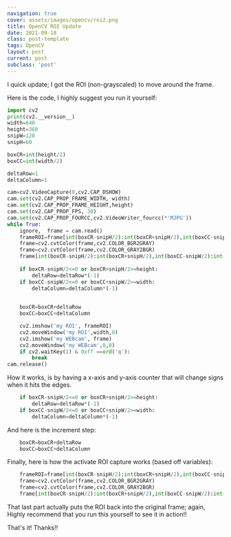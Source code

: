 ```yaml
---
navigation: true
cover: assets/images/opencv/roi2.png
title: OpenCV ROI Update
date: 2021-09-18
class: post-template
tags: OpenCV
layout: post
current: post
subclass: 'post'
---
```


I quick update; I got the ROI (non-grayscaled) to move around the frame.


Here is the code, I highly suggest you run it yourself:

```python
import cv2
print(cv2.__version__)
width=640
height=360
snipW=120
snipH=60

boxCR=int(height/2)
boxCC=int(width/2)

deltaRow=1
deltaColumn=1

cam=cv2.VideoCapture(0,cv2.CAP_DSHOW)
cam.set(cv2.CAP_PROP_FRAME_WIDTH, width)
cam.set(cv2.CAP_PROP_FRAME_HEIGHT,height)
cam.set(cv2.CAP_PROP_FPS, 30)
cam.set(cv2.CAP_PROP_FOURCC,cv2.VideoWriter_fourcc(*'MJPG'))
while True:
    ignore,  frame = cam.read()
    frameROI=frame[int(boxCR-snipH/2):int(boxCR+snipH/2),int(boxCC-snipW/2):int(boxCC+snipW/2)]
    frame=cv2.cvtColor(frame,cv2.COLOR_BGR2GRAY)
    frame=cv2.cvtColor(frame,cv2.COLOR_GRAY2BGR)
    frame[int(boxCR-snipH/2):int(boxCR+snipH/2),int(boxCC-snipW/2):int(boxCC+snipW/2)]=frameROI
    
    if boxCR-snipH/2<=0 or boxCR+snipH/2>=height:
        deltaRow=deltaRow*(-1)
    if boxCC-snipW/2<=0 or boxCC+snipW/2>=width:
        deltaColumn=deltaColumn*(-1)
    

    boxCR=boxCR+deltaRow
    boxCC=boxCC+deltaColumn

    cv2.imshow('my ROI', frameROI)
    cv2.moveWindow('my ROI',width,0)
    cv2.imshow('my WEBcam', frame)
    cv2.moveWindow('my WEBcam',0,0)
    if cv2.waitKey(1) & 0xff ==ord('q'):
        break
cam.release()
```


How it works, is by having a x-axis and y-axis counter that will change signs when it hits the edges. 
```python
    if boxCR-snipH/2<=0 or boxCR+snipH/2>=height:
        deltaRow=deltaRow*(-1)
    if boxCC-snipW/2<=0 or boxCC+snipW/2>=width:
        deltaColumn=deltaColumn*(-1)
```

And here is the increment step:
```python 
    boxCR=boxCR+deltaRow
    boxCC=boxCC+deltaColumn
```

Finally, here is how the activate ROI capture works (based off variables):
```python
    frameROI=frame[int(boxCR-snipH/2):int(boxCR+snipH/2),int(boxCC-snipW/2):int(boxCC+snipW/2)]
    frame=cv2.cvtColor(frame,cv2.COLOR_BGR2GRAY)
    frame=cv2.cvtColor(frame,cv2.COLOR_GRAY2BGR)
    frame[int(boxCR-snipH/2):int(boxCR+snipH/2),int(boxCC-snipW/2):int(boxCC+snipW/2)]=frameROI
```
That last part actually puts the ROI back into the original frame; again, Highly recommend that you run this yourself to see it in action!!

That's it! Thanks!!
